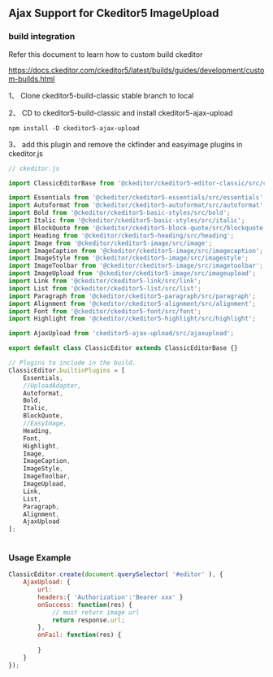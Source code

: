 ## Ajax Support for Ckeditor5 ImageUpload

### build integration

Refer this document to learn how to custom build ckeditor  

https://docs.ckeditor.com/ckeditor5/latest/builds/guides/development/custom-builds.html

1、 Clone ckeditor5-build-classic stable branch to local


2、 CD to ckeditor5-build-classic and install ckeditor5-ajax-upload

```
npm install -D ckeditor5-ajax-upload
```

3、 add this plugin and remove the ckfinder and easyimage plugins in ckeditor.js

```javascript
// ckeditor.js

import ClassicEditorBase from '@ckeditor/ckeditor5-editor-classic/src/classiceditor';

import Essentials from '@ckeditor/ckeditor5-essentials/src/essentials';
import Autoformat from '@ckeditor/ckeditor5-autoformat/src/autoformat';
import Bold from '@ckeditor/ckeditor5-basic-styles/src/bold';
import Italic from '@ckeditor/ckeditor5-basic-styles/src/italic';
import BlockQuote from '@ckeditor/ckeditor5-block-quote/src/blockquote';
import Heading from '@ckeditor/ckeditor5-heading/src/heading';
import Image from '@ckeditor/ckeditor5-image/src/image';
import ImageCaption from '@ckeditor/ckeditor5-image/src/imagecaption';
import ImageStyle from '@ckeditor/ckeditor5-image/src/imagestyle';
import ImageToolbar from '@ckeditor/ckeditor5-image/src/imagetoolbar';
import ImageUpload from '@ckeditor/ckeditor5-image/src/imageupload';
import Link from '@ckeditor/ckeditor5-link/src/link';
import List from '@ckeditor/ckeditor5-list/src/list';
import Paragraph from '@ckeditor/ckeditor5-paragraph/src/paragraph';
import Alignment from '@ckeditor/ckeditor5-alignment/src/alignment'; 
import Font from '@ckeditor/ckeditor5-font/src/font'; 
import Highlight from '@ckeditor/ckeditor5-highlight/src/highlight'; 

import AjaxUpload from 'ckeditor5-ajax-upload/src/ajaxupload'; 

export default class ClassicEditor extends ClassicEditorBase {}

// Plugins to include in the build.
ClassicEditor.builtinPlugins = [
	Essentials,
	//UploadAdapter,
	Autoformat,
	Bold,
	Italic,
	BlockQuote,
	//EasyImage,
	Heading,
	Font, 
	Highlight,
	Image,
	ImageCaption,
	ImageStyle,
	ImageToolbar,
	ImageUpload,
	Link,
	List,
	Paragraph,
	Alignment,
	AjaxUpload
];
        
```

### Usage Example

```javascript
ClassicEditor.create(document.querySelector( '#editor' ), {
    AjaxUpload: {
		url:
		headers:{ 'Authorization':'Bearer xxx' } 
        onSuccess: function(res) {
			// must return image url
			return response.url;
		},
		onFail: function(res) {
			
		}
    }
});
```
